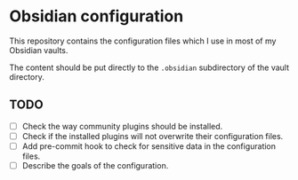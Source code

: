 # Obsidian configuration

This repository contains the configuration files which I use in most of my Obsidian vaults.

The content should be put directly to the `.obsidian` subdirectory of the vault directory.

## TODO

- [ ] Check the way community plugins should be installed.
- [ ] Check if the installed plugins will not overwrite their configuration files.
- [ ] Add pre-commit hook to check for sensitive data in the configuration files.
- [ ] Describe the goals of the configuration.

